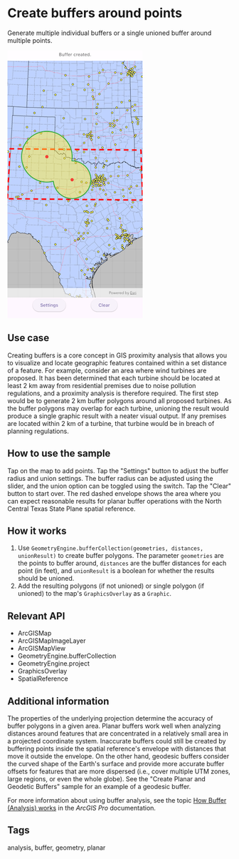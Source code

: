# Create buffers around points

Generate multiple individual buffers or a single unioned buffer around multiple points.

![Image of create buffers around points](create_buffers_around_points.png)

## Use case

Creating buffers is a core concept in GIS proximity analysis that allows you to visualize and locate geographic features contained within a set distance of a feature. For example, consider an area where wind turbines are proposed. It has been determined that each turbine should be located at least 2 km away from residential premises due to noise pollution regulations, and a proximity analysis is therefore required. The first step would be to generate 2 km buffer polygons around all proposed turbines. As the buffer polygons may overlap for each turbine, unioning the result would produce a single graphic result with a neater visual output. If any premises are located within 2 km of a turbine, that turbine would be in breach of planning regulations.

## How to use the sample

Tap on the map to add points. Tap the "Settings" button to adjust the buffer radius and union settings. The buffer radius can be adjusted using the slider, and the union option can be toggled using the switch. Tap the "Clear" button to start over. The red dashed envelope shows the area where you can expect reasonable results for planar buffer operations with the North Central Texas State Plane spatial reference.

## How it works

1. Use `GeometryEngine.bufferCollection(geometries, distances, unionResult)` to create buffer polygons. The parameter `geometries` are the points to buffer around, `distances` are the buffer distances for each point (in feet), and `unionResult` is a boolean for whether the results should be unioned.
2. Add the resulting polygons (if not unioned) or single polygon (if unioned) to the map's `GraphicsOverlay` as a `Graphic`.

## Relevant API

* ArcGISMap
* ArcGISMapImageLayer
* ArcGISMapView
* GeometryEngine.bufferCollection
* GeometryEngine.project
* GraphicsOverlay
* SpatialReference

## Additional information

The properties of the underlying projection determine the accuracy of buffer polygons in a given area. Planar buffers work well when analyzing distances around features that are concentrated in a relatively small area in a projected coordinate system. Inaccurate buffers could still be created by buffering points inside the spatial reference's envelope with distances that move it outside the envelope. On the other hand, geodesic buffers consider the curved shape of the Earth's surface and provide more accurate buffer offsets for features that are more dispersed (i.e., cover multiple UTM zones, large regions, or even the whole globe). See the "Create Planar and Geodetic Buffers" sample for an example of a geodesic buffer.

For more information about using buffer analysis, see the topic [How Buffer (Analysis) works](https://pro.arcgis.com/en/pro-app/tool-reference/analysis/how-buffer-analysis-works.htm) in the *ArcGIS Pro* documentation.

## Tags

analysis, buffer, geometry, planar
